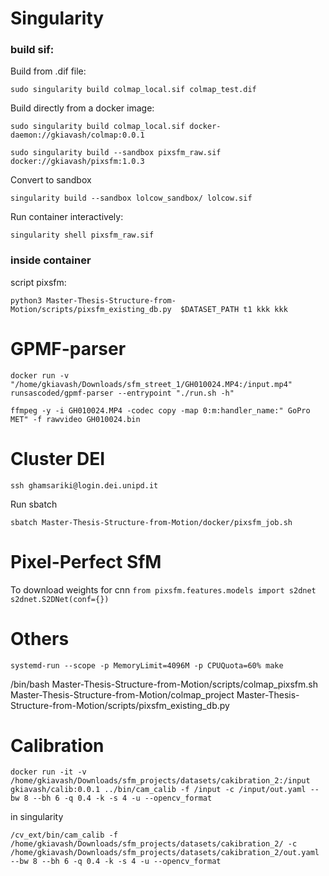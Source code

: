 # Singularity
### build sif:

Build from .dif file:

`sudo singularity build colmap_local.sif colmap_test.dif`

Build directly from a docker image:

`sudo singularity build colmap_local.sif docker-daemon://gkiavash/colmap:0.0.1`

`sudo singularity build --sandbox pixsfm_raw.sif docker://gkiavash/pixsfm:1.0.3`

Convert to sandbox

`singularity build --sandbox lolcow_sandbox/ lolcow.sif`


Run container interactively:

`singularity shell pixsfm_raw.sif`

### inside container

script pixsfm:

`python3 Master-Thesis-Structure-from-Motion/scripts/pixsfm_existing_db.py  $DATASET_PATH t1 kkk kkk`


# GPMF-parser

`docker run -v "/home/gkiavash/Downloads/sfm_street_1/GH010024.MP4:/input.mp4" runsascoded/gpmf-parser --entrypoint "./run.sh -h"`

`ffmpeg -y -i GH010024.MP4 -codec copy -map 0:m:handler_name:" GoPro MET" -f rawvideo GH010024.bin`

# Cluster DEI

`ssh ghamsariki@login.dei.unipd.it`


Run sbatch

`sbatch Master-Thesis-Structure-from-Motion/docker/pixsfm_job.sh `


# Pixel-Perfect SfM

To download weights for cnn
`
from pixsfm.features.models import s2dnet
s2dnet.S2DNet(conf={})
`


# Others

`systemd-run --scope -p MemoryLimit=4096M -p CPUQuota=60% make`

/bin/bash Master-Thesis-Structure-from-Motion/scripts/colmap_pixsfm.sh Master-Thesis-Structure-from-Motion/colmap_project Master-Thesis-Structure-from-Motion/scripts/pixsfm_existing_db.py


# Calibration

`docker run -it -v /home/gkiavash/Downloads/sfm_projects/datasets/cakibration_2:/input gkiavash/calib:0.0.1 ../bin/cam_calib -f /input -c /input/out.yaml --bw 8 --bh 6 -q 0.4 -k -s 4 -u --opencv_format`

in  singularity 

`/cv_ext/bin/cam_calib -f /home/gkiavash/Downloads/sfm_projects/datasets/cakibration_2/ -c /home/gkiavash/Downloads/sfm_projects/datasets/cakibration_2/out.yaml --bw 8 --bh 6 -q 0.4 -k -s 4 -u --opencv_format`

